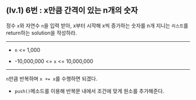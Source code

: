 ## (lv.1) 6번 : x만큼 간격이 있는 n개의 숫자
정수 `x`와 자연수 `n`을 입력 받아, x부터 시작해 x씩 증가하는 숫자를 n개 지니는 `리스트`를 return하는 solution을 작성하라.

***

* `n` <= 1,000

* -10,000,000 <= `x` <= 10,000,000

***

`n`만큼 반복하며 `x += x`를 수행하면 되겠다.

* `push()`메소드를 이용해 반복문 내에서 조건에 맞게 원소를 추가해준다.